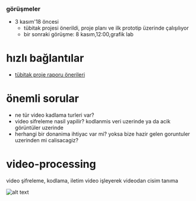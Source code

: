 ### görüşmeler
* 3 kasım'18 öncesi
  * tübitak projesi önerildi, proje planı ve ilk prototip üzerinde çalışılıyor
  * bir sonraki görüşme: 8 kasım,12:00,grafik lab

# hızlı bağlantılar
* [tübitak proje raporu önerileri](01-tübitak-proje-raporu.md)


# önemli sorular
* ne tür video kadlama turleri var?
* video sifreleme nasil yapilir? kodlanmis veri uzerinde ya da acik görüntüler uzerinde
* herhangi bir donanima ihtiyac var mi? yoksa bize hazir gelen goruntuler uzerinden mi calisacagiz?

# video-processing
video şifreleme, kodlama, iletim  video işleyerek videodan cisim tanıma

![alt text](https://github.com/zyavuz610/video-processing/blob/master/Documents/Diagram1.png)

